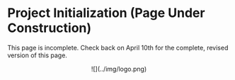 # Project Initialization (Page Under Construction)

This page is incomplete. Check back on April 10th for the complete, revised version of this page.

<center id="footer">
  ![](../img/logo.png)
</center>
